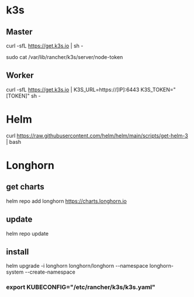 
# k3s

## Master
curl -sfL https://get.k3s.io | sh - 


sudo cat /var/lib/rancher/k3s/server/node-token



## Worker
curl -sfL https://get.k3s.io | K3S_URL=https://[IP]:6443 K3S_TOKEN="[TOKEN]" sh -


# Helm

curl https://raw.githubusercontent.com/helm/helm/main/scripts/get-helm-3 | bash



# Longhorn
## get charts
helm repo add longhorn https://charts.longhorn.io

## update
helm repo update

## install
helm upgrade -i longhorn longhorn/longhorn --namespace longhorn-system --create-namespace







### export KUBECONFIG="/etc/rancher/k3s/k3s.yaml"


